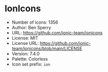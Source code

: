 # IonIcons

- Number of icons: 1356
- Author: Ben Sperry
- URL: https://github.com/ionic-team/ionicons
- License: MIT
- License URL: https://github.com/ionic-team/ionicons/blob/main/LICENSE
- Version: 7.4.0
- Palette: Colorless
- Icon set prefix: `ion`

